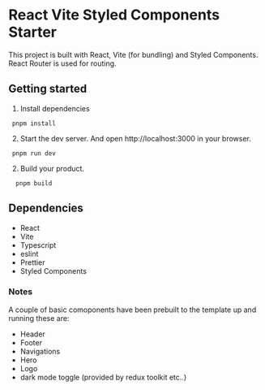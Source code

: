 # React Vite Styled Components Starter

This project is built with React, Vite (for bundling) and Styled Components. React Router is used for routing.

## Getting started

1. Install dependencies

```
 pnpm install
```

2. Start the dev server. And open http://localhost:3000 in your browser.

```
 pnpm run dev
```

2. Build your product.

```
  pnpm build
```

## Dependencies

- React
- Vite
- Typescript
- eslint
- Prettier
- Styled Components

### Notes

A couple of basic comoponents have been prebuilt to the template up and running these are:

- Header
- Footer
- Navigations
- Hero
- Logo
- dark mode toggle (provided by redux toolkit etc..)
